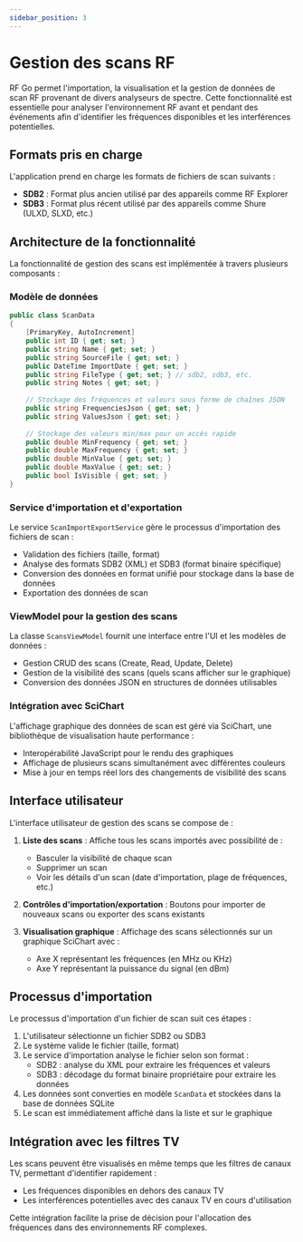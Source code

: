 ```yaml
---
sidebar_position: 3
---
```


# Gestion des scans RF

RF Go permet l'importation, la visualisation et la gestion de données de scan RF provenant de divers analyseurs de spectre. Cette fonctionnalité est essentielle pour analyser l'environnement RF avant et pendant des événements afin d'identifier les fréquences disponibles et les interférences potentielles.

## Formats pris en charge

L'application prend en charge les formats de fichiers de scan suivants :

- **SDB2** : Format plus ancien utilisé par des appareils comme RF Explorer
- **SDB3** : Format plus récent utilisé par des appareils comme Shure (ULXD, SLXD, etc.)

## Architecture de la fonctionnalité

La fonctionnalité de gestion des scans est implémentée à travers plusieurs composants :

### Modèle de données

```csharp
public class ScanData
{
    [PrimaryKey, AutoIncrement]
    public int ID { get; set; }
    public string Name { get; set; }
    public string SourceFile { get; set; }
    public DateTime ImportDate { get; set; }
    public string FileType { get; set; } // sdb2, sdb3, etc.
    public string Notes { get; set; }
    
    // Stockage des fréquences et valeurs sous forme de chaînes JSON
    public string FrequenciesJson { get; set; }
    public string ValuesJson { get; set; }
    
    // Stockage des valeurs min/max pour un accès rapide
    public double MinFrequency { get; set; }
    public double MaxFrequency { get; set; }
    public double MinValue { get; set; }
    public double MaxValue { get; set; }
    public bool IsVisible { get; set; }
}
```

### Service d'importation et d'exportation

Le service `ScanImportExportService` gère le processus d'importation des fichiers de scan :

- Validation des fichiers (taille, format)
- Analyse des formats SDB2 (XML) et SDB3 (format binaire spécifique)
- Conversion des données en format unifié pour stockage dans la base de données
- Exportation des données de scan

### ViewModel pour la gestion des scans

La classe `ScansViewModel` fournit une interface entre l'UI et les modèles de données :

- Gestion CRUD des scans (Create, Read, Update, Delete)
- Gestion de la visibilité des scans (quels scans afficher sur le graphique)
- Conversion des données JSON en structures de données utilisables

### Intégration avec SciChart

L'affichage graphique des données de scan est géré via SciChart, une bibliothèque de visualisation haute performance :

- Interopérabilité JavaScript pour le rendu des graphiques
- Affichage de plusieurs scans simultanément avec différentes couleurs
- Mise à jour en temps réel lors des changements de visibilité des scans

## Interface utilisateur

L'interface utilisateur de gestion des scans se compose de :

1. **Liste des scans** : Affiche tous les scans importés avec possibilité de :
   - Basculer la visibilité de chaque scan
   - Supprimer un scan
   - Voir les détails d'un scan (date d'importation, plage de fréquences, etc.)

2. **Contrôles d'importation/exportation** : Boutons pour importer de nouveaux scans ou exporter des scans existants

3. **Visualisation graphique** : Affichage des scans sélectionnés sur un graphique SciChart avec :
   - Axe X représentant les fréquences (en MHz ou KHz)
   - Axe Y représentant la puissance du signal (en dBm)

## Processus d'importation

Le processus d'importation d'un fichier de scan suit ces étapes :

1. L'utilisateur sélectionne un fichier SDB2 ou SDB3
2. Le système valide le fichier (taille, format)
3. Le service d'importation analyse le fichier selon son format :
   - SDB2 : analyse du XML pour extraire les fréquences et valeurs
   - SDB3 : décodage du format binaire propriétaire pour extraire les données
4. Les données sont converties en modèle `ScanData` et stockées dans la base de données SQLite
5. Le scan est immédiatement affiché dans la liste et sur le graphique

## Intégration avec les filtres TV

Les scans peuvent être visualisés en même temps que les filtres de canaux TV, permettant d'identifier rapidement :

- Les fréquences disponibles en dehors des canaux TV
- Les interférences potentielles avec des canaux TV en cours d'utilisation

Cette intégration facilite la prise de décision pour l'allocation des fréquences dans des environnements RF complexes.
